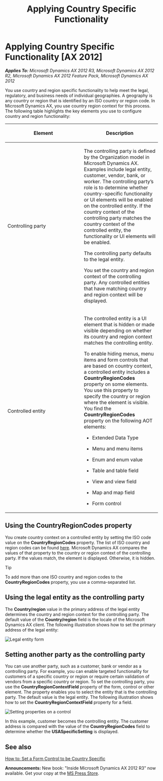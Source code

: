 ﻿---
title: Applying Country Specific Functionality
TOCTitle: Applying Country Specific Functionality
ms:assetid: 8e59cd77-c092-428f-8a4b-f85ab0bd42e3
ms:mtpsurl: https://msdn.microsoft.com/en-us/library/Hh404126(v=AX.60)
ms:contentKeyID: 36956794
ms.date: 05/18/2015
mtps_version: v=AX.60
---

# Applying Country Specific Functionality [AX 2012]


_**Applies To:** Microsoft Dynamics AX 2012 R3, Microsoft Dynamics AX 2012 R2, Microsoft Dynamics AX 2012 Feature Pack, Microsoft Dynamics AX 2012_

You use country and region specific functionality to help meet the legal, regulatory, and business needs of individual geographies. A geography is any country or region that is identified by an ISO country or region code. In Microsoft Dynamics AX, you use country region context for this process. The following table highlights the key elements you use to configure country and region functionality:

<table>
<colgroup>
<col style="width: 50%" />
<col style="width: 50%" />
</colgroup>
<thead>
<tr class="header">
<th><p>Element</p></th>
<th><p>Description</p></th>
</tr>
</thead>
<tbody>
<tr class="odd">
<td><p>Controlling party</p></td>
<td><p>The controlling party is defined by the Organization model in Microsoft Dynamics AX. Examples include legal entity, customer, vendor, bank, or worker. The controlling party’s role is to determine whether country-specific functionality or UI elements will be enabled on the controlled entity. If the country context of the controlling party matches the country context of the controlled entity, the functionality or UI elements will be enabled.</p>
<p>The controlling party defaults to the legal entity.</p>
<p>You set the country and region context of the controlling party. Any controlled entities that have matching country and region context will be displayed.</p></td>
</tr>
<tr class="even">
<td><p>Controlled entity</p></td>
<td><p>The controlled entity is a UI element that is hidden or made visible depending on whether its country and region context matches the controlling entity.</p>
<p>To enable hiding menus, menu items and form controls that are based on country context, a controlled entity includes a <strong>CountryRegionCodes</strong> property on some elements. You use this property to specify the country or region where the element is visible. You find the <strong>CountryRegionCodes</strong> property on the following AOT elements:</p>
<ul>
<li><p>Extended Data Type</p></li>
<li><p>Menu and menu items</p></li>
<li><p>Enum and enum value</p></li>
<li><p>Table and table field</p></li>
<li><p>View and view field</p></li>
<li><p>Map and map field</p></li>
<li><p>Form control</p></li>
</ul></td>
</tr>
</tbody>
</table>


## Using the CountryRegionCodes property

You create country context on a controlled entity by setting the ISO code value on the **CountryRegionCodes** property. The list of ISO country and region codes can be found [here](http://www.iso.org/iso/country_codes/iso_3166_code_lists/country_names_and_code_elements.htm). Microsoft Dynamics AX compares the values of that property to the country or region context of the controlling party. If the values match, the element is displayed. Otherwise, it is hidden.


> [!TIP]
> <P>To add more than one ISO country and region codes to the <STRONG>CountryRegionCodes</STRONG> property, you use a comma-separated list.</P>



## Using the legal entity as the controlling party

The **Country/region** value in the primary address of the legal entity determines the country and region context for the controlling party. The default value of the **Country/region** field is the locale of the Microsoft Dynamics AX client. The following illustration shows how to set the primary address of the legal entity:

![Legal entity form](images/Hh404126.GDL_(en-us,AX.60).png "Legal entity form")

## Setting another party as the controlling party

You can use another party, such as a customer, bank or vendor as a controlling party. For example, you can enable targeted functionality for customers of a specific country or region or require certain validation of vendors from a specific country or region. To set the controlling party, you use the **CountryRegionContextField** property of the form, control or other element. The property enables you to select the entity that is the controlling party. The default value is the legal entity. The following illustration shows how to set the **CountryRegionContextField** property for a field.

![Setting properties on a control](images/Hh404126.GDL_SettingPropertiesOnControl(en-us,AX.60).png "Setting properties on a control")

In this example, customer becomes the controlling entity. The customer address is compared with the value of the **CountryRegionCodes** field to determine whether the **USASpecificSetting** is displayed.

## See also

[How to: Set a Form Control to be Country Specific](how-to-set-a-form-control-to-be-country-specific.md)

  
**Announcements:** New book: "Inside Microsoft Dynamics AX 2012 R3" now available. Get your copy at the [MS Press Store](https://www.microsoftpressstore.com/store/inside-microsoft-dynamics-ax-2012-r3-9780735685109).

